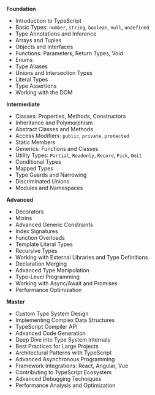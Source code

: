 **Foundation**

*   Introduction to TypeScript
*   Basic Types: `number`, `string`, `boolean`, `null`, `undefined`
*   Type Annotations and Inference
*   Arrays and Tuples
*   Objects and Interfaces
*   Functions: Parameters, Return Types, Void
*   Enums
*   Type Aliases
*   Unions and Intersection Types
*   Literal Types
*   Type Assertions
*   Working with the DOM

**Intermediate**

*   Classes: Properties, Methods, Constructors
*   Inheritance and Polymorphism
*   Abstract Classes and Methods
*   Access Modifiers: `public`, `private`, `protected`
*   Static Members
*   Generics: Functions and Classes
*   Utility Types: `Partial`, `Readonly`, `Record`, `Pick`, `Omit`
*   Conditional Types
*   Mapped Types
*   Type Guards and Narrowing
*   Discriminated Unions
*   Modules and Namespaces

**Advanced**

*   Decorators
*   Mixins
*   Advanced Generic Constraints
*   Index Signatures
*   Function Overloads
*   Template Literal Types
*   Recursive Types
*   Working with External Libraries and Type Definitions
*   Declaration Merging
*   Advanced Type Manipulation
*   Type-Level Programming
*   Working with Async/Await and Promises
*   Performance Optimization

**Master**

*   Custom Type System Design
*   Implementing Complex Data Structures
*   TypeScript Compiler API
*   Advanced Code Generation
*   Deep Dive into Type System Internals
*   Best Practices for Large Projects
*   Architectural Patterns with TypeScript
*   Advanced Asynchronous Programming
*   Framework Integrations: React, Angular, Vue
*   Contributing to TypeScript Ecosystem
*   Advanced Debugging Techniques
*   Performance Analysis and Optimization

